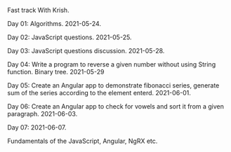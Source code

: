 Fast track With Krish.

Day 01: Algorithms. 2021-05-24.

Day 02: JavaScript questions. 2021-05-25.

Day 03: JavaScript questions discussion. 2021-05-28.

Day 04: Write a program to reverse a given number without using String function.
		Binary tree. 2021-05-29
		
Day 05: Create an Angular app to demonstrate fibonacci series, generate sum of the series according to the element enterd. 2021-06-01.

Day 06: Create an Angular app to check for vowels and sort it from a given paragraph. 2021-06-03.

Day 07: 2021-06-07.

Fundamentals of the JavaScript, Angular, NgRX etc.